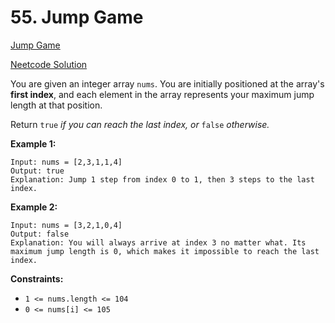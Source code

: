 # 55. Jump Game

[Jump Game](https://leetcode.com/problems/jump-game/description/)

[Neetcode Solution](https://www.youtube.com/watch?v=Yan0cv2cLy8&pp=ygUSbmVldGNvZGUgSnVtcCBHYW1l)

You are given an integer array `nums`. You are initially positioned at the
array's <b>first index</b>, and each element in the array represents your
maximum jump length at that position.

Return `true` <em>if you can reach the last index, or</em> `false`
<em>otherwise.</em>

**Example 1:**

```
Input: nums = [2,3,1,1,4]
Output: true
Explanation: Jump 1 step from index 0 to 1, then 3 steps to the last index.
```

**Example 2:**

```
Input: nums = [3,2,1,0,4]
Output: false
Explanation: You will always arrive at index 3 no matter what. Its maximum jump length is 0, which makes it impossible to reach the last index.
```

**Constraints:**

- `1 <= nums.length <= 104`
- `0 <= nums[i] <= 105`
